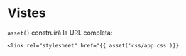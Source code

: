 # Vistes


`asset()` construirà la URL completa:

`<link rel="stylesheet" href="{{ asset('css/app.css')}}`
